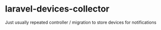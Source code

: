 # laravel-devices-collector
Just usually repeated controller / migration to store devices for notifications

